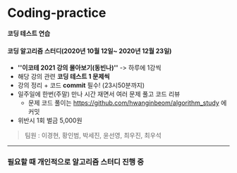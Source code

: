 # Coding-practice

**코딩 테스트 연습**



#### 코딩 알고리즘 스터디(2020년 10월 12일~ 2020년 12월 23일)

* **''이코테 2021 강의 몰아보기(동빈나)''** -> 하루에 1강씩
* 해당 강의 관련 **코딩 테스트 1 문제씩**
* 강의 정리 + 코드 **commit** 필수! (23시50분까지)
* 일주일에 한번(주말) 만나 시간 재면서 여러 문제 풀고 코드 리뷰
  * 문제 코드 풀이는 https://github.com/hwanginbeom/algorithm_study 에 커밋
* 위반시 1회 벌금 5,000원

> 팀원 : 이경현, 황인범, 박세진, 윤선영, 최우진, 최우석



----

### 필요할 때 개인적으로 알고리즘 스터디 진행 중

